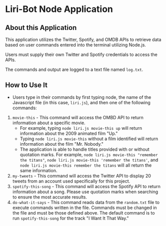 # Liri-Bot Node Application

## About this Application
This application utilizes the Twitter, Spotify, and OMDB APIs to retrieve data based on user commands entered into the terminal utilizing Node.js.

Users must supply their own Twitter and Spotify credentials to access the APIs.

The commands and output are logged to a text file named `log.txt`.

## How to Use It
* Users type in their commands by first typing node, the name of the Javascript file (in this case, `liri.js`), and then one of the following commands:
1. `movie-this` - This command will access the OMBD API to return information about a specific movie.
    * For example, typing `node liri.js movie-this up` will return information about the 2009 animated film "Up."
    * Typing  `node liri.js movie-this` without a film identified will return information about the film "Mr. Nobody."
    * The application is able to handle titles provided with or without quotation marks. For example, `node liri.js movie-this "remember the titans"`, `node liri.js movie-this 'remember the titans'`, and `node liri.js movie-this remember the titans` will all return the same information.
2. `my-tweets` - This command will access the Twitter API to display 20 tweets from an account used specifically for this project.
3. `spotify-this-song` - This command will access the Spotify API to return information about a song. Please use quotation marks when searching to ensure the most accurate results. 
4. `do-what-it-says` - This command reads data from the `random.txt` file to execute commands written in the file. Commands must be changed in the file and must be those defined above. The default command is to run `spotify-this-song` for the track "I Want It That Way."
